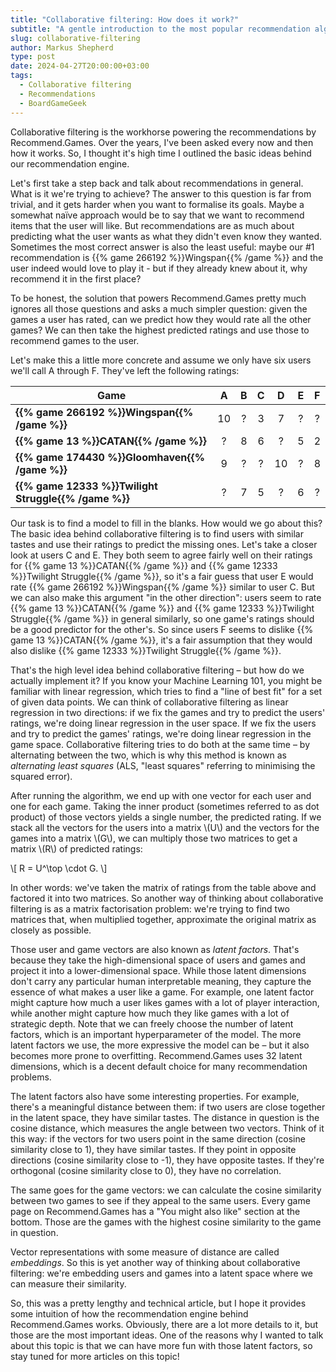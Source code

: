 ```yaml
---
title: "Collaborative filtering: How does it work?"
subtitle: "A gentle introduction to the most popular recommendation algorithm"
slug: collaborative-filtering
author: Markus Shepherd
type: post
date: 2024-04-27T20:00:00+03:00
tags:
  - Collaborative filtering
  - Recommendations
  - BoardGameGeek
---
```


Collaborative filtering is the workhorse powering the recommendations by Recommend.Games. Over the years, I've been asked every now and then how it works. So, I thought it's high time I outlined the basic ideas behind our recommendation engine.

Let's first take a step back and talk about recommendations in general. What is it we're trying to achieve? The answer to this question is far from trivial, and it gets harder when you want to formalise its goals. Maybe a somewhat naïve approach would be to say that we want to recommend items that the user will like. But recommendations are as much about predicting what the user wants as what they didn't even know they wanted. Sometimes the most correct answer is also the least useful: maybe our #1 recommendation is {{% game 266192 %}}Wingspan{{% /game %}} and the user indeed would love to play it - but if they already knew about it, why recommend it in the first place?

To be honest, the solution that powers Recommend.Games pretty much ignores all those questions and asks a much simpler question: given the games a user has rated, can we predict how they would rate all the other games? We can then take the highest predicted ratings and use those to recommend games to the user.

Let's make this a little more concrete and assume we only have six users we'll call A through F. They've left the following ratings:

| Game                                                 |  A | B | C |  D | E | F |
|------------------------------------------------------|:--:|:-:|:-:|:--:|:-:|:-:|
| **{{% game 266192 %}}Wingspan{{% /game %}}**         | 10 | ? | 3 |  7 | ? | ? |
| **{{% game 13 %}}CATAN{{% /game %}}**                |  ? | 8 | 6 |  ? | 5 | 2 |
| **{{% game 174430 %}}Gloomhaven{{% /game %}}**       |  9 | ? | ? | 10 | ? | 8 |
| **{{% game 12333 %}}Twilight Struggle{{% /game %}}** |  ? | 7 | 5 |  ? | 6 | ? |

Our task is to find a model to fill in the blanks. How would we go about this? The basic idea behind collaborative filtering is to find users with similar tastes and use their ratings to predict the missing ones. Let's take a closer look at users C and E. They both seem to agree fairly well on their ratings for {{% game 13 %}}CATAN{{% /game %}} and {{% game 12333 %}}Twilight Struggle{{% /game %}}, so it's a fair guess that user E would rate {{% game 266192 %}}Wingspan{{% /game %}} similar to user C. But we can also make this argument "in the other direction": users seem to rate {{% game 13 %}}CATAN{{% /game %}} and {{% game 12333 %}}Twilight Struggle{{% /game %}} in general similarly, so one game's ratings should be a good predictor for the other's. So since users F seems to dislike {{% game 13 %}}CATAN{{% /game %}}, it's a fair assumption that they would also dislike {{% game 12333 %}}Twilight Struggle{{% /game %}}.

That's the high level idea behind collaborative filtering – but how do we actually implement it? If you know your Machine Learning 101, you might be familiar with linear regression, which tries to find a "line of best fit" for a set of given data points. We can think of collaborative filtering as linear regression in two directions: if we fix the games and try to predict the users' ratings, we're doing linear regression in the user space. If we fix the users and try to predict the games' ratings, we're doing linear regression in the game space. Collaborative filtering tries to do both at the same time – by alternating between the two, which is why this method is known as *alternating least squares* (ALS, "least squares" referring to minimising the squared error).

After running the algorithm, we end up with one vector for each user and one for each game. Taking the inner product (sometimes referred to as dot product) of those vectors yields a single number, the predicted rating. If we stack all the vectors for the users into a matrix \\(U\\) and the vectors for the games into a matrix \\(G\\), we can multiply those two matrices to get a matrix \\(R\\) of predicted ratings:

\\[
    R = U^\top \cdot G.
\\]

In other words: we've taken the matrix of ratings from the table above and factored it into two matrices. So another way of thinking about collaborative filtering is as a matrix factorisation problem: we're trying to find two matrices that, when multiplied together, approximate the original matrix as closely as possible.

Those user and game vectors are also known as *latent factors*. That's because they take the high-dimensional space of users and games and project it into a lower-dimensional space. While those latent dimensions don't carry any particular human interpretable meaning, they capture the essence of what makes a user like a game. For example, one latent factor might capture how much a user likes games with a lot of player interaction, while another might capture how much they like games with a lot of strategic depth. Note that we can freely choose the number of latent factors, which is an important hyperparameter of the model. The more latent factors we use, the more expressive the model can be – but it also becomes more prone to overfitting. Recommend.Games uses 32 latent dimensions, which is a decent default choice for many recommendation problems.

The latent factors also have some interesting properties. For example, there's a meaningful distance between them: if two users are close together in the latent space, they have similar tastes. The distance in question is the cosine distance, which measures the angle between two vectors. Think of it this way: if the vectors for two users point in the same direction (cosine similarity close to 1), they have similar tastes. If they point in opposite directions (cosine similarity close to -1), they have opposite tastes. If they're orthogonal (cosine similarity close to 0), they have no correlation.

The same goes for the game vectors: we can calculate the cosine similarity between two games to see if they appeal to the same users. Every game page on Recommend.Games has a "You might also like" section at the bottom. Those are the games with the highest cosine similarity to the game in question.

Vector representations with some measure of distance are called *embeddings*. So this is yet another way of thinking about collaborative filtering: we're embedding users and games into a latent space where we can measure their similarity.

So, this was a pretty lengthy and technical article, but I hope it provides some intuition of how the recommendation engine behind Recommend.Games works. Obviously, there are a lot more details to it, but those are the most important ideas. One of the reasons why I wanted to talk about this topic is that we can have more fun with those latent factors, so stay tuned for more articles on this topic!
